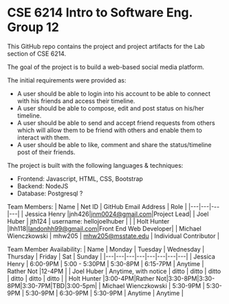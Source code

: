 # CSE 6214 Intro to Software Eng. Group 12

This GitHub repo contains the project and project artifacts for the Lab section of CSE 6214.

The goal of the project is to build a web-based social media platform.

The initial requirements were provided as:
* A user should be able to login into his account to be able to connect with his friends and access their timeline.
* A user should be able to compose, edit and post status on his/her timeline.
* A user should be able to send and accept friend requests from others which will allow them to be friend with others and enable them to interact with them.
* A user should be able to like, comment and share the status/timeline post of their friends.

The project is built with the following languages & techniques:
* Frontend: Javascript, HTML, CSS, Bootstrap
* Backend: NodeJS
* Database: Postgresql ? 

Team Members:
| Name | Net ID | GitHub Email Address | Role |
|---|---|---|---|
| Jessica Henry |jnh426|jnm0024@gmail.com|Project Lead|
| Joel Huber | jth124 | username: hellojoelhuber |  |
| Holt Hunter |lhh118|landonhh99@gmail.com|Front End Web Developer|
| Michael Wienczkowski | mhw205 | mhw205@msstate.edu | Individual Contributor |

Team Member Availability:
| Name | Monday | Tuesday | Wednesday | Thursday | Friday | Sat | Sunday | 
|---|---|---|---|---|---|---|---|
| Jessica Henry | 6:00-9PM | 5:00 - 5:30PM | 5:30-8PM | 6:15-7PM | Anytime | Rather Not |12-4PM |
| Joel Huber | Anytime, with notice | ditto | ditto | ditto | ditto | ditto | ditto |
| Holt Hunter |3:00-4PM|Rather Not|3:30-8PM|3:30-8PM|3:30-7PM|TBD|3:00-5pm|
| Michael Wienczkowski | 5:30-9PM | 5:30-9PM | 5:30-9PM | 6:30-9PM | 5:30-9PM | Anytime | Anytime |
